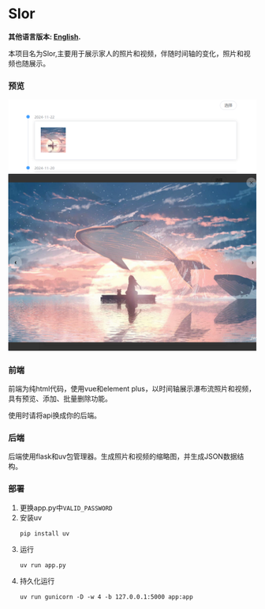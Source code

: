 # Slor

**其他语言版本: [English](README_EN.md).**

本项目名为Slor,主要用于展示家人的照片和视频，伴随时间轴的变化，照片和视频也随展示。

### 预览

![Preview1](./previews/1.jpg)
![Preview2](./previews/2.jpg)

### 前端
    
前端为纯html代码，使用vue和element plus，以时间轴展示瀑布流照片和视频，具有预览、添加、批量删除功能。

使用时请将api换成你的后端。

### 后端

后端使用flask和uv包管理器。生成照片和视频的缩略图，并生成JSON数据结构。


### 部署
1. 更换app.py中`VALID_PASSWORD`
1. 安装uv
    ```
    pip install uv
    ```
1. 运行
    ```
    uv run app.py
    ```
1. 持久化运行
    ```
    uv run gunicorn -D -w 4 -b 127.0.0.1:5000 app:app
    ```